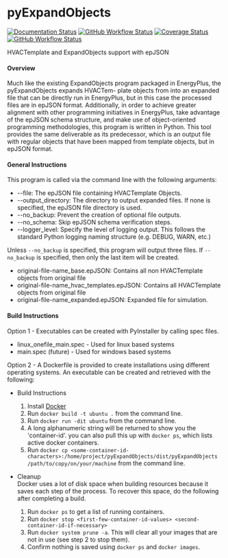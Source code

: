 # pyExpandObjects

[![Documentation Status](https://readthedocs.org/projects/epjson-expandobjects/badge/?version=main)](https://epjson-expandobjects.readthedocs.io/en/main/?badge=main)
[![GitHub Workflow Status](https://img.shields.io/github/workflow/status/john-grando/pyExpandObjects/Unit%20Tests)](https://github.com/john-grando/pyExpandObjects/actions)
[![Coverage Status](https://coveralls.io/repos/github/john-grando/pyExpandObjects/badge.svg?branch=main)](https://coveralls.io/github/john-grando/pyExpandObjects?branch=main)
[![GitHub Workflow Status](https://img.shields.io/github/workflow/status/john-grando/pyExpandObjects/Flake8?label=pep8)](https://github.com/john-grando/pyExpandObjects/actions)

HVACTemplate and ExpandObjects support with epJSON

#### Overview

Much like the existing ExpandObjects program packaged in EnergyPlus, the pyExpandObjects expands HVACTem-
plate objects from into an expanded file that can be directly run in EnergyPlus, but in this case the processed files are in epJSON format.  Additionally, in order to achieve greater alignment with other programming initiatives in EnergyPlus, take advantage of the epJSON schema structure, and make use of object-oriented programming methodologies, this program is written in Python.  This tool provides the same deliverable as its predecessor, which is an output file with regular objects that have been mapped from template objects, but in epJSON format.

#### General Instructions

This program is called via the command line with the following arguments:

* --file: The epJSON file containing HVACTemplate Objects.
* --output_directory: The directory to output expanded files.  If none is specified, the epJSON file directory is used.
* --no_backup: Prevent the creation of optional file outputs.
* --no_schema: Skip epJSON schema verification steps.
* --logger_level: Specify the level of logging output.  This follows the standard Python logging naming structure (e.g. DEBUG, WARN, etc.)

Unless `--no_backup` is specified, this program will output three files.  If `--no_backup` is specified, then only the last item will be created.

* original-file-name_base.epJSON: Contains all non HVACTemplate objects from original file
* original-file-name_hvac_templates.epJSON: Contains all HVACTemplate objects from original file
* original-file-name_expanded.epJSON: Expanded file for simulation.

#### Build Instructions

Option 1 - Executables can be created with PyInstaller by calling spec files.

* linux_onefile_main.spec - Used for linux based systems
* main.spec (future) - Used for windows based systems

Option 2 - A Dockerfile is provided to create installations using different operating systems.  An executable can be created and retrieved with the following:

* Build Instructions
    1. Install [Docker](https://docs.docker.com/get-docker/)
    2. Run `docker build -t ubuntu .` from the command line.
    3. Run `docker run -dit ubuntu` from the command line.
    4. A long alphanumeric string will be returned to show you the 'container-id'.  you can also pull this up with `docker ps`, which lists active docker containers.
    5. Run `docker cp <some-container-id-characters>:/home/project/pyExpandObjects/dist/pyExpandObjects /path/to/copy/on/your/machine` from the command line.

* Cleanup  
    Docker uses a lot of disk space when building resources because it saves each step of the process.  To recover this space, do the following after completing a build.

  1. Run `docker ps` to get a list of running containers.
  2. Run `docker stop <first-few-container-id-values> <second-container-id-if-necessary>`
  3. Run `docker system prune -a`.  This will clear all your images that are not in use (see step 2 to stop them).
  4. Confirm nothing is saved using `docker ps` and `docker images`.